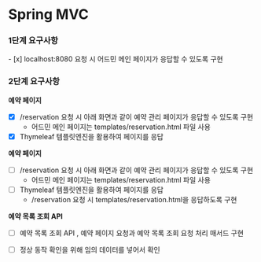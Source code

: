 # Spring MVC

<h3>1단계 요구사항</h3>
- [x] localhost:8080 요청 시 어드민 메인 페이지가 응답할 수 있도록 구현

<h3>2단계 요구사항</h3>

**예약 페이지**
- [x] /reservation 요청 시 아래 화면과 같이 예약 관리 페이지가 응답할 수 있도록 구현
  - 어드민 메인 페이지는 templates/reservation.html 파일 사용
- [x] Thymeleaf 템플릿엔진을 활용하여 페이지를 응답

**예약 페이지**
- [ ] /reservation 요청 시 아래 화면과 같이 예약 관리 페이지가 응답할 수 있도록 구현
  - 어드민 메인 페이지는 templates/reservation.html 파일 사용
- [ ] Thymeleaf 템플릿엔진을 활용하여 페이지를 응답
  - /reservation 요청 시 templates/reservation.html을 응답하도록 구현

**예약 목록 조회 API**
- [ ] 예약 목록 조회 API , 예약 페이지 요청과 예약 목록 조회 요청 처리 매서드 구현
- [ ] 정상 동작 확인을 위해 임의 데이터를 넣어서 확인

